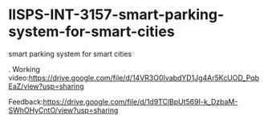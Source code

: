 # llSPS-INT-3157-smart-parking-system-for-smart-cities
smart parking system for smart cities

.
Working video:https://drive.google.com/file/d/14VR3O0IvabdYD1Jg4Ar5KcUOD_PqbEaZ/view?usp=sharing


Feedback:https://drive.google.com/file/d/1d9TClBpUt569I-k_DzbaM-SWhOHyCntO/view?usp=sharing
